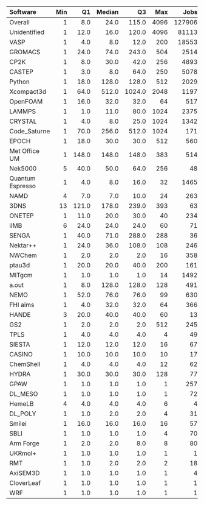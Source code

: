 | Software         |   Min |    Q1 |   Median |     Q3 |   Max |   Jobs |     Nodeh |   PercentUse |      kWh |   PercentEnergy |   Users |   Projects |
|:-----------------|------:|------:|---------:|-------:|------:|-------:|----------:|-------------:|---------:|----------------:|--------:|-----------:|
| Overall          |     1 |   8.0 |     24.0 |  115.0 |  4096 | 127906 | 2446428.0 |        100.0 | 918140.6 |           100.0 |     657 |        102 |
| Unidentified     |     1 |  12.0 |     16.0 |  120.0 |  4096 |  81113 |  915072.3 |         37.4 | 331608.1 |            36.1 |     560 |         93 |
| VASP             |     1 |   4.0 |      8.0 |   12.0 |   200 |  18553 |  275822.6 |         11.3 | 111553.1 |            12.1 |     106 |          8 |
| GROMACS          |     1 |  24.0 |     74.0 |  243.0 |   504 |   2514 |  271580.9 |         11.1 | 111946.3 |            12.2 |      27 |          5 |
| CP2K             |     1 |   8.0 |     30.0 |   42.0 |   256 |   4893 |  155486.2 |          6.4 |  57568.2 |             6.3 |      40 |          9 |
| CASTEP           |     1 |   3.0 |      8.0 |   64.0 |   250 |   5078 |  109711.9 |          4.5 |  35287.3 |             3.8 |      36 |          6 |
| Python           |     1 |  18.0 |    128.0 |  128.0 |   512 |   2029 |   97674.6 |          4.0 |  34819.9 |             3.8 |      57 |         19 |
| Xcompact3d       |     1 |  64.0 |    512.0 | 1024.0 |  2048 |   1197 |   94124.7 |          3.8 |  34678.8 |             3.8 |       8 |          5 |
| OpenFOAM         |     1 |  16.0 |     32.0 |   32.0 |    64 |    517 |   59781.9 |          2.4 |  22466.7 |             2.4 |      24 |         12 |
| LAMMPS           |     1 |   1.0 |     11.0 |   80.0 |  1024 |   2375 |   56332.6 |          2.3 |  26094.7 |             2.8 |      41 |         16 |
| CRYSTAL          |     1 |   4.0 |      8.0 |   25.0 |  1024 |   1342 |   49040.5 |          2.0 |  16676.1 |             1.8 |      12 |          4 |
| Code_Saturne     |     1 |  70.0 |    256.0 |  512.0 |  1024 |    171 |   38024.8 |          1.6 |  13241.1 |             1.4 |       6 |          3 |
| EPOCH            |     1 |  18.0 |     30.0 |   30.0 |   512 |    560 |   31000.7 |          1.3 |  11881.4 |             1.3 |       9 |          2 |
| Met Office UM    |     1 | 148.0 |    148.0 |  148.0 |   383 |    514 |   30123.0 |          1.2 |   6771.3 |             0.7 |      18 |          4 |
| Nek5000          |     5 |  40.0 |     50.0 |   64.0 |   256 |     48 |   28599.6 |          1.2 |  11221.6 |             1.2 |       3 |          2 |
| Quantum Espresso |     1 |   4.0 |      8.0 |   16.0 |    32 |   1465 |   27507.8 |          1.1 |  11071.1 |             1.2 |      17 |          7 |
| NAMD             |     4 |   7.0 |      7.0 |   10.0 |    24 |    263 |   27313.5 |          1.1 |  13260.6 |             1.4 |       5 |          2 |
| 3DNS             |    13 | 121.0 |    178.0 |  239.0 |   393 |     63 |   26957.9 |          1.1 |   9978.8 |             1.1 |       2 |          1 |
| ONETEP           |     1 |  11.0 |     20.0 |   30.0 |    40 |    234 |   23785.8 |          1.0 |   7211.8 |             0.8 |       8 |          2 |
| iIMB             |     6 |  24.0 |     24.0 |   24.0 |    60 |     71 |   23612.2 |          1.0 |   9230.9 |             1.0 |       1 |          1 |
| SENGA            |     1 |  40.0 |     71.0 |  288.0 |   288 |     36 |   17436.6 |          0.7 |   9030.8 |             1.0 |       5 |          3 |
| Nektar++         |     1 |  24.0 |     36.0 |  108.0 |   108 |    246 |   13198.2 |          0.5 |   5139.8 |             0.6 |       2 |          1 |
| NWChem           |     1 |   2.0 |      2.0 |    2.0 |    16 |    358 |   12798.5 |          0.5 |   4591.2 |             0.5 |       7 |          4 |
| ptau3d           |     1 |  20.0 |     20.0 |   40.0 |   200 |    161 |   11353.1 |          0.5 |   3839.0 |             0.4 |       2 |          1 |
| MITgcm           |     1 |   1.0 |      1.0 |    1.0 |    14 |   1492 |   11232.9 |          0.5 |   4495.1 |             0.5 |       9 |          2 |
| a.out            |     1 |   8.0 |    128.0 |  128.0 |   128 |    491 |   10248.3 |          0.4 |   3906.9 |             0.4 |       9 |          7 |
| NEMO             |     1 |  52.0 |     76.0 |   76.0 |    99 |    630 |    8258.8 |          0.3 |   2673.5 |             0.3 |      19 |          2 |
| FHI aims         |     1 |   4.0 |     32.0 |   32.0 |    64 |    366 |    4425.3 |          0.2 |   1795.1 |             0.2 |      13 |          4 |
| HANDE            |     3 |  20.0 |     40.0 |   40.0 |    60 |     13 |    3442.0 |          0.1 |    853.6 |             0.1 |       1 |          1 |
| GS2              |     1 |   2.0 |      2.0 |    2.0 |   512 |    245 |    3316.7 |          0.1 |   1658.1 |             0.2 |       3 |          1 |
| TPLS             |     1 |   4.0 |      4.0 |    4.0 |     4 |     49 |    2584.7 |          0.1 |   1088.0 |             0.1 |       2 |          2 |
| SIESTA           |     1 |  12.0 |     12.0 |   12.0 |    16 |     67 |    1420.7 |          0.1 |    573.8 |             0.1 |       1 |          1 |
| CASINO           |     1 |  10.0 |     10.0 |   10.0 |    10 |     17 |    1324.5 |          0.1 |    584.0 |             0.1 |       1 |          1 |
| ChemShell        |     1 |   4.0 |      4.0 |    4.0 |    12 |     62 |    1292.4 |          0.1 |    430.9 |             0.0 |       8 |          2 |
| HYDRA            |     1 |  30.0 |     30.0 |   30.0 |   128 |     77 |    1277.7 |          0.1 |    473.1 |             0.1 |       5 |          4 |
| GPAW             |     1 |   1.0 |      1.0 |    1.0 |     1 |    257 |     419.2 |          0.0 |    143.6 |             0.0 |       2 |          2 |
| DL_MESO          |     1 |   1.0 |      1.0 |    1.0 |     1 |     72 |     418.0 |          0.0 |    155.0 |             0.0 |       2 |          1 |
| HemeLB           |     4 |   4.0 |      4.0 |    4.0 |     6 |      4 |     235.5 |          0.0 |     86.6 |             0.0 |       1 |          1 |
| DL_POLY          |     1 |   1.0 |      2.0 |    2.0 |     4 |     31 |     117.0 |          0.0 |     34.8 |             0.0 |       3 |          3 |
| Smilei           |     1 |  16.0 |     16.0 |   16.0 |    16 |     57 |      32.2 |          0.0 |      8.0 |             0.0 |       2 |          2 |
| SBLI             |     1 |   1.0 |      1.0 |    1.0 |     4 |     70 |      20.3 |          0.0 |      6.8 |             0.0 |       2 |          2 |
| Arm Forge        |     1 |   2.0 |      2.0 |    8.0 |     8 |     80 |      19.8 |          0.0 |      4.8 |             0.0 |       5 |          3 |
| UKRmol+          |     1 |   1.0 |      1.0 |    1.0 |     1 |      1 |       2.1 |          0.0 |      0.5 |             0.0 |       1 |          1 |
| RMT              |     1 |   1.0 |      2.0 |    2.0 |     2 |     18 |       0.1 |          0.0 |      0.0 |             0.0 |       1 |          1 |
| AxiSEM3D         |     1 |   1.0 |      1.0 |    1.0 |     1 |      4 |       0.0 |          0.0 |      0.0 |             0.0 |       1 |          1 |
| CloverLeaf       |     1 |   1.0 |      1.0 |    1.0 |     1 |      1 |       0.0 |          0.0 |      0.0 |             0.0 |       1 |          1 |
| WRF              |     1 |   1.0 |      1.0 |    1.0 |     1 |      1 |       0.0 |          0.0 |      0.0 |             0.0 |       1 |          1 |